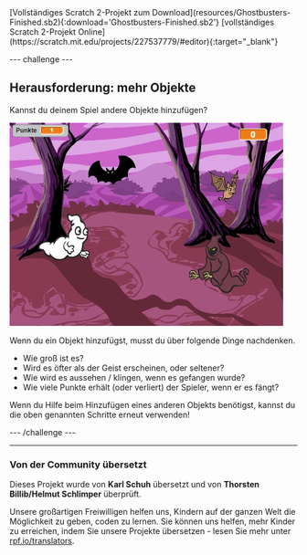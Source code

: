 <div class="p-hero-buttons">
  [Vollständiges Scratch 2-Projekt zum Download](resources/Ghostbusters-Finished.sb2){:download='Ghostbusters-Finished.sb2'}
  [vollständiges Scratch 2-Projekt Online](https://scratch.mit.edu/projects/227537779/#editor){:target="_blank"}
</div>

--- challenge ---

## Herausforderung: mehr Objekte

Kannst du deinem Spiel andere Objekte hinzufügen?

![screenshot](images/ghost-final.png)

Wenn du ein Objekt hinzufügst, musst du über folgende Dinge nachdenken.

+ Wie groß ist es?
+ Wird es öfter als der Geist erscheinen, oder seltener?
+ Wie wird es aussehen / klingen, wenn es gefangen wurde?
+ Wie viele Punkte erhält (oder verliert) der Spieler, wenn er es fängt?

Wenn du Hilfe beim Hinzufügen eines anderen Objekts benötigst, kannst du die oben genannten Schritte erneut verwenden!

--- /challenge ---
***
### Von der Community übersetzt 

Dieses Projekt wurde von **Karl Schuh** übersetzt und von **Thorsten Billib/Helmut Schlimper** überprüft.

Unsere großartigen Freiwilligen helfen uns, Kindern auf der ganzen Welt die Möglichkeit zu geben, coden zu lernen. Sie können uns helfen, mehr Kinder zu erreichen, indem Sie unsere Projekte übersetzen - lesen Sie mehr unter [rpf.io/translators](https://rpf.io/translators).
